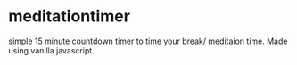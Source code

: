 # meditationtimer
simple 15 minute countdown timer to time your break/ meditaion time. Made using vanilla javascript.
